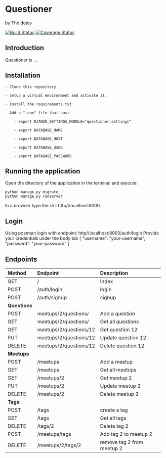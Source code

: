 # Questioner

by The dojos

[![Build Status](https://travis-ci.com/kbjude/questioner.svg?branch=develop)](https://travis-ci.com/kbjude/questioner)
[![Coverage Status](https://coveralls.io/repos/github/kbjude/questioner/badge.svg?branch=develop)](https://coveralls.io/github/kbjude/questioner?branch=develop)

## Introduction

Questioner is ...

## Installation

    - Clone this repository.

    - Setup a virtual environment and activate it.

    - Install the requirements.txt

    - Add a ".env" file that has:

        - export DJANGO_SETTINGS_MODULE="questioner.settings"

        - export DATABASE_NAME

        - export DATABASE_HOST

        - export DATABASE_USER

        - export DATABASE_PASSWORD

## Running the application

Open the directory of the application in the terminal and execute:

    python manage.py migrate
    python manage.py runserver

In a browser type the Url: http//localhost:8000.

## Login

Using postman login with endpoint: http//localhost:8000/auth/login
Provide your credentials under the body tab
{
"username": "your-username",
"password": "your-password"
}

## Endpoints

| Method        | Endpoint               | Description                |
|:--------------|:-----------------------|:---------------------------|
| GET           | /                      | Index                      |
| POST          | /auth/login            | login                      |
| POST          | /auth/signup           | signup                     |
| **Questions** |                        |                            |
| POST          | meetups/2/questions/   | Add a question             |
| GET           | meetups/2/questions/   | Get all questions          |
| GET           | meetups/2/questions/12 | Get question 12            |
| PUT           | meetups/2/questions/12 | Update question 12         |
| DELETE        | meetups/2/questions/12 | Delete question 12         |
| **Meetups**   |                        |                            |
| POST          | /meetups               | Add a meetup               |
| GET           | /meetups               | Get all meetups            |
| GET           | /meetups/2             | Get meetup 2               |
| PUT           | /meetups/2             | Update meetup 2            |
| DELETE        | /meetups/2             | Delete meetup 2            |
| **Tags**      |                        |                            |
| POST          | /tags                  | create a tag               |
| GET           | /tags                  | Get all tags               |
| DELETE        | /tags/2                | Delete tag 2               |
| POST          | /meetups/tags          | Add tag 2 to meetup 2      |
| DELETE        | /meetups/2/tags/2      | remove tag 2 from meetup 2 |
